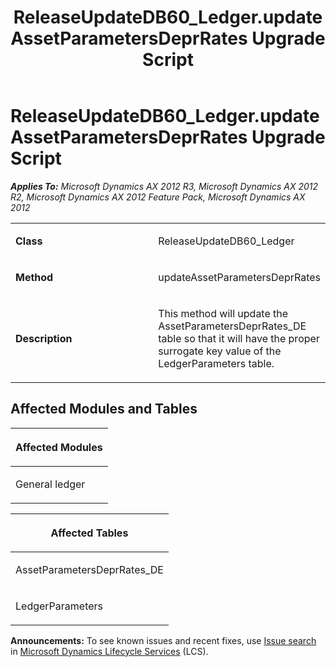 ﻿---
title: ReleaseUpdateDB60_Ledger.updateAssetParametersDeprRates Upgrade Script
TOCTitle: ReleaseUpdateDB60_Ledger.updateAssetParametersDeprRates Upgrade Script
ms:assetid: c4f56a64-112b-edfc-dd8d-9cdaf39f926b
ms:mtpsurl: https://msdn.microsoft.com/en-us/library/JJ719514(v=AX.60)
ms:contentKeyID: 49711082
ms.date: 05/18/2015
mtps_version: v=AX.60
---

# ReleaseUpdateDB60\_Ledger.updateAssetParametersDeprRates Upgrade Script 


_**Applies To:** Microsoft Dynamics AX 2012 R3, Microsoft Dynamics AX 2012 R2, Microsoft Dynamics AX 2012 Feature Pack, Microsoft Dynamics AX 2012_

<table>
<colgroup>
<col style="width: 50%" />
<col style="width: 50%" />
</colgroup>
<tbody>
<tr class="odd">
<td><p><strong>Class</strong></p></td>
<td><p>ReleaseUpdateDB60_Ledger</p></td>
</tr>
<tr class="even">
<td><p><strong>Method</strong></p></td>
<td><p>updateAssetParametersDeprRates</p></td>
</tr>
<tr class="odd">
<td><p><strong>Description</strong></p></td>
<td><p>This method will update the AssetParametersDeprRates_DE table so that it will have the proper surrogate key value of the LedgerParameters table.</p></td>
</tr>
</tbody>
</table>


## Affected Modules and Tables

<table>
<colgroup>
<col style="width: 100%" />
</colgroup>
<thead>
<tr class="header">
<th><p>Affected Modules</p></th>
</tr>
</thead>
<tbody>
<tr class="odd">
<td><p>General ledger</p></td>
</tr>
</tbody>
</table>


<table>
<colgroup>
<col style="width: 100%" />
</colgroup>
<thead>
<tr class="header">
<th><p>Affected Tables</p></th>
</tr>
</thead>
<tbody>
<tr class="odd">
<td><p>AssetParametersDeprRates_DE</p></td>
</tr>
<tr class="even">
<td><p>LedgerParameters</p></td>
</tr>
</tbody>
</table>

  
**Announcements:** To see known issues and recent fixes, use [Issue search](http://go.microsoft.com/fwlink/?linkid=389258) in [Microsoft Dynamics Lifecycle Services](http://go.microsoft.com/fwlink/?linkid=306505) (LCS).

